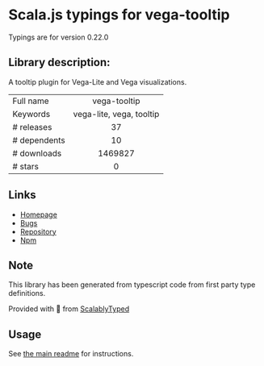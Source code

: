
# Scala.js typings for vega-tooltip

Typings are for version 0.22.0

## Library description:
A tooltip plugin for Vega-Lite and Vega visualizations.

|                    |                 |
| ------------------ | :-------------: |
| Full name          | vega-tooltip |
| Keywords           | vega-lite, vega, tooltip |
| # releases         | 37 |
| # dependents       | 10 |
| # downloads        | 1469827 |
| # stars            | 0 |

## Links
- [Homepage](https://github.com/vega/vega-tooltip#readme)
- [Bugs](https://github.com/vega/vega-tooltip/issues)
- [Repository](https://github.com/vega/vega-tooltip)
- [Npm](https://www.npmjs.com/package/vega-tooltip)
    


## Note
This library has been generated from typescript code from first party type definitions.

Provided with :purple_heart: from [ScalablyTyped](https://github.com/oyvindberg/ScalablyTyped)

## Usage
See [the main readme](../../readme.md) for instructions.


